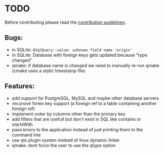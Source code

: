 # TODO

Before contributing please read the [contribution guidelines](./Contribution.md).

## Bugs:

- in SQLite: `QSqlQuery::value: unknown field name 'origin'`
- in SQLite: Database with foreign keys gets updated because "type changed"
- qmake: if database name is changed we need to manually re-run qmake (cmake uses a static timestamp file)

## Features:

- add support for PostgreSQL, MySQL and maybe other database servers
- recursive forein key support (a foreign ref to a table containing another foreign ref)
- implement order by columns other than the primary key
- add filters that are usefull but don't exist in SQL like contains or startsWith
- pass errors to the application instead of just printing them to the command line
- use qts plugin system instead of linux dynamic linker
- qmake: dont force the user to use the qtype option
